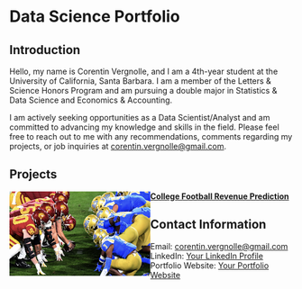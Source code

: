 # Data Science Portfolio

## Introduction

Hello, my name is Corentin Vergnolle, and I am a 4th-year student at the University of California, Santa Barbara. I am a member of the Letters & Science Honors Program and am pursuing a double major in Statistics & Data Science and Economics & Accounting.

I am actively seeking opportunities as a Data Scientist/Analyst and am committed to advancing my knowledge and skills in the field. Please feel free to reach out to me with any recommendations, comments regarding my projects, or job inquiries at corentin.vergnolle@gmail.com.

## Projects


<img align="left" width="250" height="150" src="Images/College Football.png"> **[College Football Revenue Prediction](https://github.com/cvergnolle/Data-Science-Portfolio/tree/06af2a49147642dda0d87895eec75fa784b2444b/College%20Football%20Revenue%20Prediction)**


## Contact Information

- Email: corentin.vergnolle@gmail.com
- LinkedIn: [Your LinkedIn Profile](https://www.linkedin.com/in/yourusername)
- Portfolio Website: [Your Portfolio Website](https://www.yourportfoliowebsite.com)
